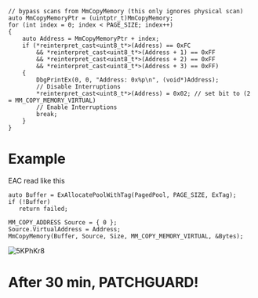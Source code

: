 

  	// bypass scans from MmCopyMemory (this only ignores physical scan)
	auto MmCopyMemoryPtr = (uintptr_t)MmCopyMemory;
	for (int index = 0; index < PAGE_SIZE; index++)
	{
		auto Address = MmCopyMemoryPtr + index;
		if (*reinterpret_cast<uint8_t*>(Address) == 0xFC
			&& *reinterpret_cast<uint8_t*>(Address + 1) == 0xFF
			&& *reinterpret_cast<uint8_t*>(Address + 2) == 0xFF
			&& *reinterpret_cast<uint8_t*>(Address + 3) == 0xFF)
		{
			DbgPrintEx(0, 0, "Address: 0x%p\n", (void*)Address);
			// Disable Interruptions
			*reinterpret_cast<uint8_t*>(Address) = 0x02; // set bit to (2 = MM_COPY_MEMORY_VIRTUAL)
			// Enable Interruptions
			break;
		}
	}

# Example

EAC read like this

    auto Buffer = ExAllocatePoolWithTag(PagedPool, PAGE_SIZE, ExTag);
    if (!Buffer)
       return failed;
      
    MM_COPY_ADDRESS Source = { 0 };
    Source.VirtualAddress = Address;
    MmCopyMemory(Buffer, Source, Size, MM_COPY_MEMORY_VIRTUAL, &Bytes);


![5KPhKr8](https://user-images.githubusercontent.com/29626806/168706720-9d3ee31d-3cf4-4eab-8522-55abb89c4443.png)



# After 30 min, PATCHGUARD!
